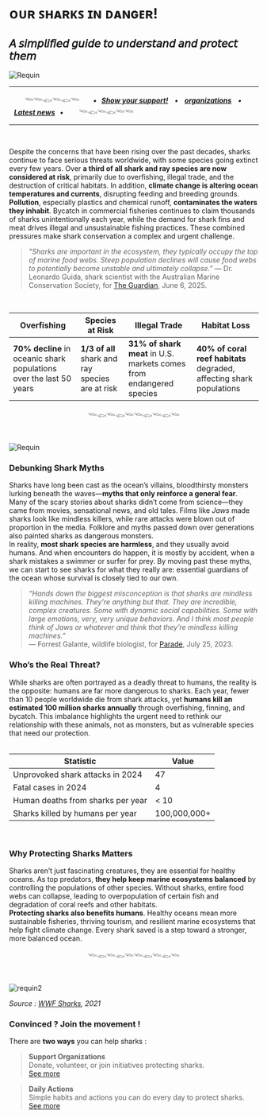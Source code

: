 # **ᴏᴜʀ ꜱʜᴀʀᴋꜱ ɪɴ ᴅᴀɴɢᴇʀ!**
## 𝘈 𝘴𝘪𝘮𝘱𝘭𝘪𝘧𝘪𝘦𝘥 𝘨𝘶𝘪𝘥𝘦 𝘵𝘰 𝘶𝘯𝘥𝘦𝘳𝘴𝘵𝘢𝘯𝘥 𝘢𝘯𝘥 𝘱𝘳𝘰𝘵𝘦𝘤𝘵 𝘵𝘩𝘦𝘮

![Requin](https://github.com/user-attachments/assets/1da6f5a5-2547-4b2d-9364-660c7aafa13d)

----
  
        𓆝𓆝𓆟𓆝𓆟𓆝       ***•   [Show your support!](support.md)    •    [organizations](organizations.md)    •    [Latest news](news.md)   •***        𓆝𓆟𓆝𓆟𓆝𓆝

----

<br>

Despite the concerns that have been rising over the past decades, sharks continue to face serious threats worldwide, with some species going extinct every few years. Over **a third of all shark and ray species are now considered at risk**, primarily due to overfishing, illegal trade, and the destruction of critical habitats. In addition, **climate change is altering ocean temperatures and currents**, disrupting feeding and breeding grounds. **Pollution**, especially plastics and chemical runoff, **contaminates the waters they inhabit**. Bycatch in commercial fisheries continues to claim thousands of sharks unintentionally each year, while the demand for shark fins and meat drives illegal and unsustainable fishing practices. These combined pressures make shark conservation a complex and urgent challenge.

> *"Sharks are important in the ecosystem, they typically occupy the top of marine food webs. Steep population declines will cause food webs to potentially become unstable and ultimately collapse."*
— Dr. Leonardo Guida, shark scientist with the Australian Marine Conservation Society, for [The Guardian](https://www.theguardian.com/environment/2025/jun/06/endangered-sharks-being-killed-at-alarming-levels-in-pacific-greenpeace-claims-after-cutting-20km-of-vessels-longline-ntwnfb), June 6, 2025.

<br>

| Overfishing | Species at Risk | Illegal Trade | Habitat Loss |
|----------------|-----------------|----------------|----------------|
| **70% decline** in oceanic shark populations over the last 50 years | **1/3 of all** shark and ray species are at risk | **31% of shark meat** in U.S. markets comes from endangered species | **40% of coral reef habitats** degraded, affecting shark populations |

<div align="center">
  
𓆝𓆟𓆝𓆟𓆝𓆝𓆟𓆝𓆟𓆝
</div>
<br>

![Requin](https://github.com/user-attachments/assets/38f331a0-947b-47a2-8e63-a334311ff8c0)


### Debunking Shark Myths  
Sharks have long been cast as the ocean’s villains, bloodthirsty monsters lurking beneath the waves—**myths that only reinforce a general fear**.  
Many of the scary stories about sharks didn’t come from science—they came from movies, sensational news, and old tales. Films like _Jaws_ made sharks look like mindless killers, while rare attacks were blown out of proportion in the media. Folklore and myths passed down over generations also painted sharks as dangerous monsters.  
In reality, **most shark species are harmless**, and they usually avoid humans. And when encounters do happen, it is mostly by accident, when a shark mistakes a swimmer or surfer for prey.
By moving past these myths, we can start to see sharks for what they really are: essential guardians of the ocean whose survival is closely tied to our own.

> *“Hands down the biggest misconception is that sharks are mindless killing machines. They’re anything but that. They are incredible, complex creatures. Some with dynamic social capabilities. Some with large emotions, very, very unique behaviors. And I think most people think of Jaws or whatever and think that they’re mindless killing machines.”*  
— Forrest Galante, wildlife biologist, for [Parade](https://parade.com/entertainment/shark-week-scientists-best-worst-shark-movies?), July 25, 2023.


### Who’s the Real Threat?  
While sharks are often portrayed as a deadly threat to humans, the reality is the opposite: humans are far more dangerous to sharks. Each year, fewer than 10 people worldwide die from shark attacks, yet **humans kill an estimated 100 million sharks annually** through overfishing, finning, and bycatch. This imbalance highlights the urgent need to rethink our relationship with these animals, not as monsters, but as vulnerable species that need our protection.  
<br>

| Statistic | Value |
|-----------|-------|
| Unprovoked shark attacks in 2024 | 47 |
| Fatal cases in 2024 | 4 |
| Human deaths from sharks per year | < 10 |
| Sharks killed by humans per year | 100,000,000+ |

<br>

### Why Protecting Sharks Matters   
Sharks aren’t just fascinating creatures, they are essential for healthy oceans. As top predators, **they help keep marine ecosystems balanced** by controlling the populations of other species. Without sharks, entire food webs can collapse, leading to overpopulation of certain fish and degradation of coral reefs and other habitats.  
**Protecting sharks also benefits humans**. Healthy oceans mean more sustainable fisheries, thriving tourism, and resilient marine ecosystems that help fight climate change. Every shark saved is a step toward a stronger, more balanced ocean.

<div align="center">
  
𓆝𓆟𓆝𓆟𓆝𓆝𓆟𓆝𓆟𓆝
</div>
<br>

![requin2](https://github.com/user-attachments/assets/b68c5ee8-d26c-435b-8100-f9fab5a2494a)

*Source : [WWF Sharks](https://sharks.panda.org/news-blogs-updates/latest-news/our-2020-2021-shark-and-ray-conservation-highlights), 2021*
<br>

### Convinced ? Join the movement !

There are **two ways** you can help sharks :

> **Support Organizations**  
> Donate, volunteer, or join initiatives protecting sharks.  
> [See more](organizations.md)

> **Daily Actions**  
> Simple habits and actions you can do every day to protect sharks.  
> [See more](support.md)
